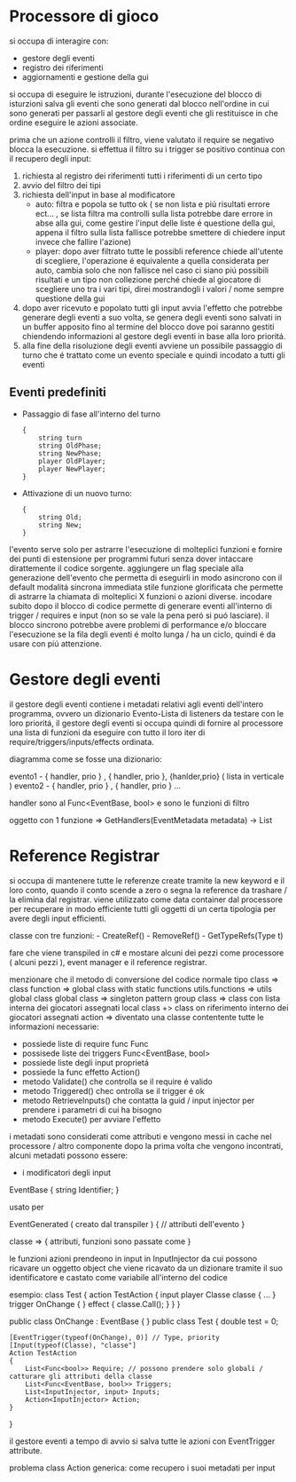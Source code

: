 # Processore di gioco
si occupa di interagire con:
- gestore degli eventi
- registro dei riferimenti 
- aggiornamenti e gestione della gui
  
si occupa di eseguire le istruzioni, durante l'esecuzione del blocco di isturzioni
salva gli eventi che sono generati dal blocco nell'ordine in cui sono generati
per passarli al gestore degli eventi che gli restituisce in che ordine eseguire 
le azioni associate.

prima che un azione controlli il filtro, viene valutato il require se negativo
blocca la esecuzione.
si effettua il filtro su i trigger se positivo continua con il recupero degli input:
1. richiesta al registro dei riferimenti tutti i riferimenti di un certo tipo
2. avvio del filtro dei tipi
3. richiesta dell'input in base al modificatore 
    - auto: filtra e popola se tutto ok ( se non lista e piú risultati errore ect... , se lista filtra ma controlli sulla lista potrebbe dare errore in abse alla gui, come gestire l'input delle liste é questione della gui, appena il filtro sulla lista fallisce potrebbe smettere di chiedere input invece che fallire l'azione)
    - player: dopo aver filtrato tutte le possibli reference chiede all'utente di scegliere, l'operazione é equivalente a quella considerata per auto, cambia solo che non fallisce nel caso ci siano piú possibili risultati e un tipo non collezione perché chiede al giocatore di scegliere uno tra i vari tipi, direi mostrandogli i valori / nome sempre questione della gui
4. dopo aver ricevuto e popolato tutti gli input avvia l'effetto che potrebbe generare degli eventi a suo volta, se genera degli eventi sono salvati in un buffer apposito fino al termine del blocco dove poi saranno 
gestiti chiendendo informazioni al gestore degli eventi in base alla loro prioritá. 
5. alla fine della risoluzione degli eventi avviene un possibile passaggio di turno che é trattato come un evento speciale e quindi incodato a tutti gli eventi 

## Eventi predefiniti
- Passaggio di fase all'interno del turno
    ```
    {
        string turn
        string OldPhase;
        string NewPhase;
        player OldPlayer;
        player NewPlayer;
    }
    ```
- Attivazione di un nuovo turno: 
    ```
    {
        string Old;
        string New;
    }
    ```

l'evento serve solo per astrarre l'esecuzione di molteplici funzioni e fornire dei punti di estensione per 
programmi futuri senza dover intaccare dirattemente il codice sorgente.
aggiungere un flag speciale alla generazione dell'evento che permetta di eseguirli in modo asincrono con il 
default modalitá sincrona immediata stile funzione glorificata che permette di astrarre la chiamata di molteplici X funzioni o azioni diverse.
incodare subito dopo il blocco di codice permette di generare eventi all'interno di 
trigger / requires e input (non so se vale la pena peró si puó lasciare).
il blocco sincrono potrebbe avere problemi di performance e/o bloccare l'esecuzione 
se la fila degli eventi é molto lunga / ha un ciclo, quindi é da usare con piú 
attenzione.

# Gestore degli eventi
il gestore degli eventi contiene i metadati relativi agli eventi dell'intero programma, 
ovvero un dizionario Evento-Lista di listeners da testare con le loro prioritá, 
il gestore degli eventi si occupa quindi di fornire al processore una lista di funzioni da eseguire
con tutto il loro iter di require/triggers/inputs/effects ordinata.

diagramma come se fosse una dizionario:

evento1 - { handler, prio } , { handler, prio }, {hanlder,prio} ( lista in verticale )
evento2 - { handler, prio } , { handler, prio }
...

handler sono al Func<EventBase, bool> e sono le funzioni di filtro 

oggetto con 1 funzione => GetHandlers(EventMetadata metadata) -> List<Handlers>

# Reference Registrar
si occupa di mantenere tutte le referenze create tramite la new keyword e il loro conto, quando 
il conto scende a zero o segna la reference da trashare / la elimina dal registrar.
viene utilizzato come data container dal processore per recuperare in modo efficiente tutti gli oggetti 
di un certa tipologia per avere degli input efficienti.

classe con tre funzioni:
    - CreateRef()
    - RemoveRef()
    - GetTypeRefs(Type t)

fare che viene transpiled in c# e mostare alcuni dei pezzi come processore ( alcuni pezzi ), event manager e il reference registrar.

menzionare che il metodo di conversione del codice normale tipo
class => class
function => global class with static functions
utils.functions => utils global class 
global class => singleton pattern
group class => class con lista interna dei giocatori assegnati
local class +> class on riferimento interno dei giocatori assegnati
action => diventato una classe contentente tutte le informazioni necessarie:
- possiede liste di require func Func<bool>
- possisede liste dei triggers Func<EventBase, bool>
- possiede liste degli input proprietá 
- possiede la func effetto Action() 
- metodo Validate() che controlla se il require é valido
- metodo Triggered() chec ontrolla se il trigger é ok
- metodo RetrieveInputs() che contatta la guid / input injector per prendere i parametri di cui ha bisogno
- metodo Execute() per avviare l'effetto

i metadati sono considerati come attributi e vengono messi in cache nel processore / altro componente dopo la prima volta che vengono incontrati, alcuni metadati possono essere:
- i modificatori degli input

EventBase
{
    string Identifier;
}

usato per 

EventGenerated ( creato dal transpiler )
{
    // attributi dell'evento
}

classe => 
{
    attributi,
    funzioni sono passate come 
}

le funzioni azioni prendeono in input in InputInjector da cui possono ricavare 
un oggetto object che viene ricavato da un dizionare tramite il suo identificatore
e castato come variabile all'interno del codice 

esempio:
class Test
{
    action TestAction
    {
        input player Classe classe { ... }
        trigger OnChange { }
        effect { classe.Call(); }
    }
}

public class OnChange : EventBase { }
public class Test
{
    double test = 0;

    [EventTrigger(typeof(OnChange), 0)] // Type, priority
    [Input(typeof(Classe), "classe"]
    Action TestAction
    {
        List<Func<bool>> Require; // possono prendere solo globali / catturare gli attributi della classe
        List<Func<EventBase, bool>> Triggers;
        List<InputInjector, input> Inputs;
        Action<InputInjector> Action;
    }
}

il gestore eventi a tempo di avvio si salva tutte le azioni con EventTrigger attribute.

problema class Action generica: come recupero i suoi metadati per input
